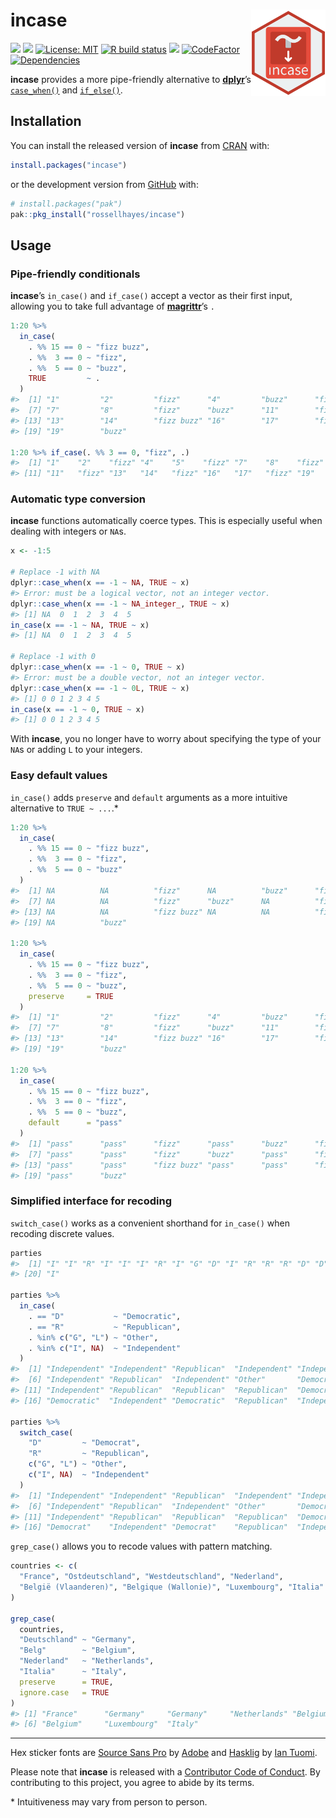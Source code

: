 
<!-- README.md is generated from README.Rmd. Please edit that file -->

# incase <img src="man/figures/logo.png?raw=TRUE" align="right" height="138" />

<!-- badges: start -->

[![](https://www.r-pkg.org/badges/version/incase?color=brightgreen)](https://cran.r-project.org/package=incase)
[![](https://img.shields.io/badge/lifecycle-stable-brightgreen.svg)](https://www.tidyverse.org/lifecycle/#stable)
[![License:
MIT](https://img.shields.io/badge/license-MIT-blueviolet.svg)](https://cran.r-project.org/web/licenses/MIT)
[![R build
status](https://github.com/rossellhayes/incase/workflows/R-CMD-check/badge.svg)](https://github.com/rossellhayes/incase/actions)
[![](https://codecov.io/gh/rossellhayes/incase/branch/master/graph/badge.svg)](https://codecov.io/gh/rossellhayes/incase)
[![CodeFactor](https://www.codefactor.io/repository/github/rossellhayes/incase/badge)](https://www.codefactor.io/repository/github/rossellhayes/incase)
[![Dependencies](https://tinyverse.netlify.com/badge/incase)](https://cran.r-project.org/package=incase)
<!-- badges: end -->

**incase** provides a more pipe-friendly alternative to
[**dplyr**](https://github.com/tidyverse/dplyr)’s
[`case_when()`](https://dplyr.tidyverse.org/reference/case_when.html)
and [`if_else()`](https://dplyr.tidyverse.org/reference/if_else.html).

## Installation

You can install the released version of **incase** from
[CRAN](https://cran.r-project.org/package=incase) with:

``` r
install.packages("incase")
```

or the development version from
[GitHub](https://github.com/rossellhayes/incase) with:

``` r
# install.packages("pak")
pak::pkg_install("rossellhayes/incase")
```

## Usage

### Pipe-friendly conditionals

**incase**’s `in_case()` and `if_case()` accept a vector as their first
input, allowing you to take full advantage of
[**magrittr**](https://github.com/tidyverse/magrittr)’s `.`

``` r
1:20 %>%
  in_case(
    . %% 15 == 0 ~ "fizz buzz",
    . %%  3 == 0 ~ "fizz",
    . %%  5 == 0 ~ "buzz",
    TRUE         ~ .
  )
#>  [1] "1"         "2"         "fizz"      "4"         "buzz"      "fizz"     
#>  [7] "7"         "8"         "fizz"      "buzz"      "11"        "fizz"     
#> [13] "13"        "14"        "fizz buzz" "16"        "17"        "fizz"     
#> [19] "19"        "buzz"

1:20 %>% if_case(. %% 3 == 0, "fizz", .)
#>  [1] "1"    "2"    "fizz" "4"    "5"    "fizz" "7"    "8"    "fizz" "10"  
#> [11] "11"   "fizz" "13"   "14"   "fizz" "16"   "17"   "fizz" "19"   "20"
```

### Automatic type conversion

**incase** functions automatically coerce types. This is especially
useful when dealing with integers or `NA`s.

``` r
x <- -1:5

# Replace -1 with NA
dplyr::case_when(x == -1 ~ NA, TRUE ~ x)
#> Error: must be a logical vector, not an integer vector.
dplyr::case_when(x == -1 ~ NA_integer_, TRUE ~ x)
#> [1] NA  0  1  2  3  4  5
in_case(x == -1 ~ NA, TRUE ~ x)
#> [1] NA  0  1  2  3  4  5

# Replace -1 with 0
dplyr::case_when(x == -1 ~ 0, TRUE ~ x)
#> Error: must be a double vector, not an integer vector.
dplyr::case_when(x == -1 ~ 0L, TRUE ~ x)
#> [1] 0 0 1 2 3 4 5
in_case(x == -1 ~ 0, TRUE ~ x)
#> [1] 0 0 1 2 3 4 5
```

With **incase**, you no longer have to worry about specifying the type
of your `NA`s or adding `L` to your integers.

### Easy default values

`in_case()` adds `preserve` and `default` arguments as a more intuitive
alternative to `TRUE ~ ...`.\*

``` r
1:20 %>%
  in_case(
    . %% 15 == 0 ~ "fizz buzz",
    . %%  3 == 0 ~ "fizz",
    . %%  5 == 0 ~ "buzz"
  )
#>  [1] NA          NA          "fizz"      NA          "buzz"      "fizz"     
#>  [7] NA          NA          "fizz"      "buzz"      NA          "fizz"     
#> [13] NA          NA          "fizz buzz" NA          NA          "fizz"     
#> [19] NA          "buzz"

1:20 %>%
  in_case(
    . %% 15 == 0 ~ "fizz buzz",
    . %%  3 == 0 ~ "fizz",
    . %%  5 == 0 ~ "buzz",
    preserve     = TRUE
  )
#>  [1] "1"         "2"         "fizz"      "4"         "buzz"      "fizz"     
#>  [7] "7"         "8"         "fizz"      "buzz"      "11"        "fizz"     
#> [13] "13"        "14"        "fizz buzz" "16"        "17"        "fizz"     
#> [19] "19"        "buzz"

1:20 %>%
  in_case(
    . %% 15 == 0 ~ "fizz buzz",
    . %%  3 == 0 ~ "fizz",
    . %%  5 == 0 ~ "buzz",
    default      = "pass"
  )
#>  [1] "pass"      "pass"      "fizz"      "pass"      "buzz"      "fizz"     
#>  [7] "pass"      "pass"      "fizz"      "buzz"      "pass"      "fizz"     
#> [13] "pass"      "pass"      "fizz buzz" "pass"      "pass"      "fizz"     
#> [19] "pass"      "buzz"
```

### Simplified interface for recoding

`switch_case()` works as a convenient shorthand for `in_case()` when
recoding discrete values.

``` r
parties
#>  [1] "I" "I" "R" "I" "I" "I" "R" "I" "G" "D" "I" "R" "R" "R" "D" "D" "I" "D" "R"
#> [20] "I"

parties %>% 
  in_case(
    . == "D"           ~ "Democratic",
    . == "R"           ~ "Republican",
    . %in% c("G", "L") ~ "Other",
    . %in% c("I", NA)  ~ "Independent" 
  )
#>  [1] "Independent" "Independent" "Republican"  "Independent" "Independent"
#>  [6] "Independent" "Republican"  "Independent" "Other"       "Democratic" 
#> [11] "Independent" "Republican"  "Republican"  "Republican"  "Democratic" 
#> [16] "Democratic"  "Independent" "Democratic"  "Republican"  "Independent"

parties %>%
  switch_case(
    "D"         ~ "Democrat",
    "R"         ~ "Republican",
    c("G", "L") ~ "Other",
    c("I", NA)  ~ "Independent"
  )
#>  [1] "Independent" "Independent" "Republican"  "Independent" "Independent"
#>  [6] "Independent" "Republican"  "Independent" "Other"       "Democrat"   
#> [11] "Independent" "Republican"  "Republican"  "Republican"  "Democrat"   
#> [16] "Democrat"    "Independent" "Democrat"    "Republican"  "Independent"
```

`grep_case()` allows you to recode values with pattern matching.

``` r
countries <- c(
  "France", "Ostdeutschland", "Westdeutschland", "Nederland",
  "België (Vlaanderen)", "Belgique (Wallonie)", "Luxembourg", "Italia"
)

grep_case(
  countries,
  "Deutschland" ~ "Germany",
  "Belg"        ~ "Belgium",
  "Nederland"   ~ "Netherlands",
  "Italia"      ~ "Italy",
  preserve      = TRUE,
  ignore.case   = TRUE
)
#> [1] "France"      "Germany"     "Germany"     "Netherlands" "Belgium"    
#> [6] "Belgium"     "Luxembourg"  "Italy"
```

------------------------------------------------------------------------

Hex sticker fonts are [Source Sans
Pro](https://github.com/adobe-fonts/source-sans-pro) by
[Adobe](https://www.adobe.com) and
[Hasklig](https://github.com/i-tu/Hasklig) by [Ian
Tuomi](https://github.com/i-tu).

Please note that **incase** is released with a [Contributor Code of
Conduct](https://contributor-covenant.org/version/2/0/CODE_OF_CONDUCT.html).
By contributing to this project, you agree to abide by its terms.

\* Intuitiveness may vary from person to person.
